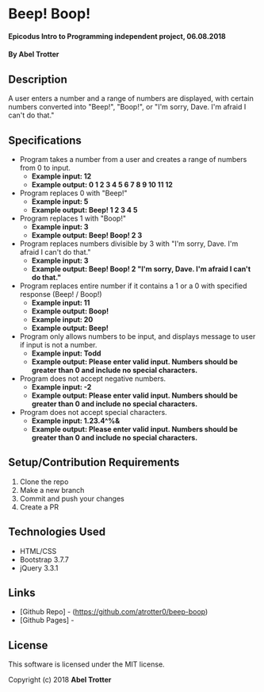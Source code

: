 # Beep! Boop!

#### Epicodus Intro to Programming independent project, 06.08.2018

#### By Abel Trotter

## Description

A user enters a number and a range of numbers are displayed, with certain numbers converted into "Beep!", "Boop!", or "I'm sorry, Dave. I'm afraid I can't do that."

## Specifications

* Program takes a number from a user and creates a range of numbers from 0 to input.
  * **Example input: 12**
  * **Example output: 0 1 2 3 4 5 6 7 8 9 10 11 12**
* Program replaces 0 with "Beep!"
  * **Example input: 5**
  * **Example output: Beep! 1 2 3 4 5**
* Program replaces 1 with "Boop!"
  * **Example input: 3**
  * **Example output: Beep! Boop! 2 3**
* Program replaces numbers divisible by 3 with "I'm sorry, Dave. I'm afraid I can't do that."
  * **Example input: 3**
  * **Example output: Beep! Boop! 2 "I'm sorry, Dave. I'm afraid I can't do that."**
* Program replaces entire number if it contains a 1 or a 0 with specified response (Beep! / Boop!)
  * **Example input: 11**
  * **Example output: Boop!**
  * **Example input: 20**
  * **Example output: Beep!**
* Program only allows numbers to be input, and displays message to user if input is not a number.
  * **Example input: Todd**
  * **Example output: Please enter valid input. Numbers should be greater than 0 and include no special characters.**
* Program does not accept negative numbers.
  * **Example input: -2**
  * **Example output: Please enter valid input. Numbers should be greater than 0 and include no special characters.**
* Program does not accept special characters.
  * **Example input: 1.23.4^%&**
  * **Example output: Please enter valid input. Numbers should be greater than 0 and include no special characters.**

## Setup/Contribution Requirements

1. Clone the repo
1. Make a new branch
1. Commit and push your changes
1. Create a PR

## Technologies Used

* HTML/CSS
* Bootstrap 3.7.7
* jQuery 3.3.1

## Links

* [Github Repo] - (https://github.com/atrotter0/beep-boop)
* [Github Pages] - 

## License

This software is licensed under the MIT license.

Copyright (c) 2018 **Abel Trotter**